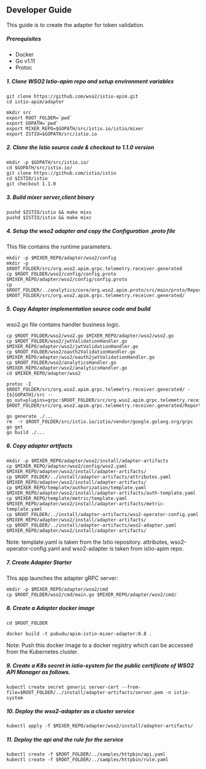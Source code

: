 ## Developer Guide

This guide is to create the adapter for token validation.

##### Prerequisites

- Docker
- Go v1.11
- Protoc

##### 1. Clone WSO2 Istio-apim repo and setup environment variables

```
git clone https://github.com/wso2/istio-apim.git
cd istio-apim/adapter

mkdir src
export ROOT_FOLDER=`pwd`
export GOPATH=`pwd`
export MIXER_REPO=$GOPATH/src/istio.io/istio/mixer
export ISTIO=$GOPATH/src/istio.io
```

##### 2. Clone the Istio source code & checkout to 1.1.0 version

```
mkdir -p $GOPATH/src/istio.io/
cd $GOPATH/src/istio.io/
git clone https://github.com/istio/istio
cd $ISTIO/istio
git checkout 1.1.0
```

##### 3. Build mixer server,client binary

```
pushd $ISTIO/istio && make mixs
pushd $ISTIO/istio && make mixc
```

##### 4. Setup the wso2 adapter and copy the Configuration .proto file

This file contains the runtime parameters.

```
mkdir -p $MIXER_REPO/adapter/wso2/config
mkdir -p $ROOT_FOLDER/src/org.wso2.apim.grpc.telemetry.receiver.generated
cp $ROOT_FOLDER/wso2/config/config.proto $MIXER_REPO/adapter/wso2/config/config.proto
cp $ROOT_FOLDER/../analytics/core/org.wso2.apim.proto/src/main/proto/ReportService.proto $ROOT_FOLDER/src/org.wso2.apim.grpc.telemetry.receiver.generated/
```

##### 5. Copy Adapter implementation source code and build

wso2.go file contains handler business logic.

```
cp $ROOT_FOLDER/wso2/wso2.go $MIXER_REPO/adapter/wso2/wso2.go
cp $ROOT_FOLDER/wso2/jwtValidationHandler.go $MIXER_REPO/adapter/wso2/jwtValidationHandler.go
cp $ROOT_FOLDER/wso2/oauth2ValidationHandler.go $MIXER_REPO/adapter/wso2/oauth2jwtValidationHandler.go
cp $ROOT_FOLDER/wso2/analyticsHandler.go $MIXER_REPO/adapter/wso2/analyticsHandler.go
cd $MIXER_REPO/adapter/wso2

protoc -I $ROOT_FOLDER/src/org.wso2.apim.grpc.telemetry.receiver.generated/ -I${GOPATH}/src --go_out=plugins=grpc:$ROOT_FOLDER/src/org.wso2.apim.grpc.telemetry.receiver.generated/ $ROOT_FOLDER/src/org.wso2.apim.grpc.telemetry.receiver.generated/ReportService.proto

go generate ./...
rm  -r $ROOT_FOLDER/src/istio.io/istio/vendor/google.golang.org/grpc
go get
go build ./...
```

##### 6. Copy adapter artifacts

```
mkdir -p $MIXER_REPO/adapter/wso2/install/adapter-artifacts
cp $MIXER_REPO/adapter/wso2/config/wso2.yaml $MIXER_REPO/adapter/wso2/install/adapter-artifacts/
cp $ROOT_FOLDER/../install/adapter-artifacts/attributes.yaml $MIXER_REPO/adapter/wso2/install/adapter-artifacts/
cp $MIXER_REPO/template/authorization/template.yaml $MIXER_REPO/adapter/wso2/install/adapter-artifacts/auth-template.yaml
cp $MIXER_REPO/template/metric/template.yaml $MIXER_REPO/adapter/wso2/install/adapter-artifacts/metric-template.yaml
cp $ROOT_FOLDER/../install/adapter-artifacts/wso2-operator-config.yaml $MIXER_REPO/adapter/wso2/install/adapter-artifacts/
cp $ROOT_FOLDER/../install/adapter-artifacts/wso2-adapter.yaml $MIXER_REPO/adapter/wso2/install/adapter-artifacts/
```

Note: template.yaml is taken from the Istio repository. attributes, wso2-operator-config.yaml and wso2-adapter is taken from istio-apim repo.

##### 7. Create Adapter Starter

This app launches the adapter gRPC server:

```
mkdir -p $MIXER_REPO/adapter/wso2/cmd
cp $ROOT_FOLDER/wso2/cmd/main.go $MIXER_REPO/adapter/wso2/cmd/
```

##### 8. Create a Adapter docker image

```
cd $ROOT_FOLDER

docker build -t pubudu/apim-istio-mixer-adapter:0.8 .
```

Note: Push this docker image to a docker registry which can be accessed from the Kubernetes cluster.

##### 9. Create a K8s secret in istio-system for the public certificate of WSO2 API Manager as follows.

```
kubectl create secret generic server-cert --from-file=$ROOT_FOLDER/../install/adapter-artifacts/server.pem -n istio-system
```

##### 10. Deploy the wso2-adapter as a cluster service

```
kubectl apply -f $MIXER_REPO/adapter/wso2/install/adapter-artifacts/
```

##### 11. Deploy the api and the rule for the service

```
kubectl create -f $ROOT_FOLDER/../samples/httpbin/api.yaml
kubectl create -f $ROOT_FOLDER/../samples/httpbin/rule.yaml
```